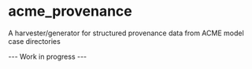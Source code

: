 # acme_provenance
A harvester/generator for structured provenance data from ACME model case directories

--- Work in progress ---

